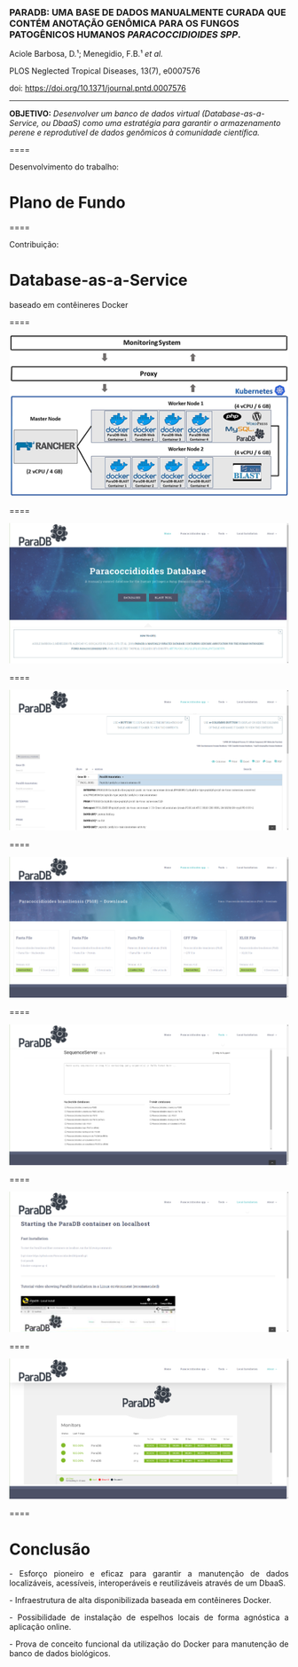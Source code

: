 ### PARADB: UMA BASE DE DADOS MANUALMENTE CURADA QUE CONTÉM ANOTAÇÃO GENÔMICA PARA OS FUNGOS PATOGÊNICOS HUMANOS *PARACOCCIDIOIDES SPP*.

Aciole Barbosa, D.¹; Menegidio, F.B.¹ *et al.*

PLOS Neglected Tropical Diseases, 13(7), e0007576

doi: https://doi.org/10.1371/journal.pntd.0007576

---

**OBJETIVO:** *Desenvolver um banco de dados virtual (Database-as-a-Service, ou DbaaS) como uma estratégia para garantir o armazenamento perene e reprodutível de dados genômicos à comunidade científica.*

====

Desenvolvimento do trabalho:

# Plano de Fundo

====

Contribuição:

# Database-as-a-Service

baseado em contêineres Docker

====

<img src="img/FIG52.jpg" style="background:none; border:none; box-shadow:none;">

====

<img src="img/FIG53.png" style="background:none; border:3; box-shadow:none;">

====

<img src="img/FIG54.png" style="background:none; border:3; box-shadow:none;">

====

<img src="img/FIG55.png" style="background:none; border:3; box-shadow:none;">

====

<img src="img/FIG56.png" style="background:none; border:3; box-shadow:none;">

====

<img src="img/FIG57.png" style="background:none; border:3; box-shadow:none;">

====

<img src="img/FIG58.png" style="background:none; border:3; box-shadow:none;">

====

# Conclusão

<p class="fragment" align="justify" data-fragment-index="1"> - Esforço pioneiro e eficaz para garantir a manutenção de dados localizáveis, acessíveis, interoperáveis e reutilizáveis através de um DbaaS. </p>

<p class="fragment" align="justify" data-fragment-index="2"> - Infraestrutura de alta disponibilizada baseada em contêineres Docker. </p>

<p class="fragment" align="justify" data-fragment-index="3"> - Possibilidade de instalação de espelhos locais de forma agnóstica a aplicação online. </p>

<p class="fragment" align="justify" data-fragment-index="4"> - Prova de conceito funcional da utilização do Docker para manutenção de banco de dados biológicos.</p>
